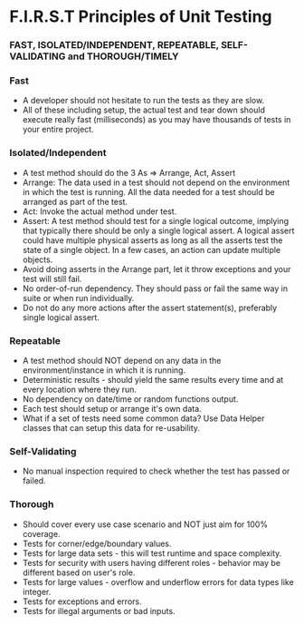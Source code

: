 # F.I.R.S.T Principles of Unit Testing

### FAST, ISOLATED/INDEPENDENT, REPEATABLE, SELF-VALIDATING and THOROUGH/TIMELY

### Fast

- A developer should not hesitate to run the tests as they are slow.
- All of these including setup, the actual test and tear down should execute really fast (milliseconds) as you may have thousands of tests in your entire project.

### Isolated/Independent

- A test method should do the 3 As => Arrange, Act, Assert
- Arrange: The data used in a test should not depend on the environment in which the test is running. All the data needed for a test should be arranged as part of the test.
- Act: Invoke the actual method under test.
- Assert: A test method should test for a single logical outcome, implying that typically there should be only a single logical assert. A logical assert could have multiple physical asserts as long as all the asserts test the state of a single object. In a few cases, an action can update multiple objects.
- Avoid doing asserts in the Arrange part, let it throw exceptions and your test will still fail.
- No order-of-run dependency. They should pass or fail the same way in suite or when run individually.
- Do not do any more actions after the assert statement(s), preferably single logical assert.

### Repeatable

- A test method should NOT depend on any data in the environment/instance in which it is running.
- Deterministic results - should yield the same results every time and at every location where they run.
- No dependency on date/time or random functions output.
- Each test should setup or arrange it's own data.
- What if a set of tests need some common data? Use Data Helper classes that can setup this data for re-usability.

### Self-Validating

- No manual inspection required to check whether the test has passed or failed.

### Thorough

- Should cover every use case scenario and NOT just aim for 100% coverage.
- Tests for corner/edge/boundary values.
- Tests for large data sets - this will test runtime and space complexity.
- Tests for security with users having different roles - behavior may be different based on user's role.
- Tests for large values - overflow and underflow errors for data types like integer.
- Tests for exceptions and errors.
- Tests for illegal arguments or bad inputs.
